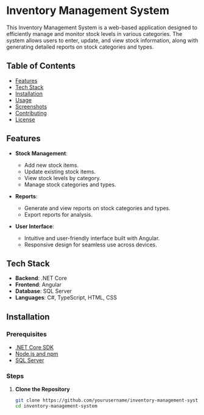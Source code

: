 # Inventory Management System

This Inventory Management System is a web-based application designed to efficiently manage and monitor stock levels in various categories. The system allows users to enter, update, and view stock information, along with generating detailed reports on stock categories and types.

## Table of Contents
- [Features](#features)
- [Tech Stack](#tech-stack)
- [Installation](#installation)
- [Usage](#usage)
- [Screenshots](#screenshots)
- [Contributing](#contributing)
- [License](#license)

## Features

- **Stock Management**: 
  - Add new stock items.
  - Update existing stock items.
  - View stock levels by category.
  - Manage stock categories and types.

- **Reports**:
  - Generate and view reports on stock categories and types.
  - Export reports for analysis.

- **User Interface**:
  - Intuitive and user-friendly interface built with Angular.
  - Responsive design for seamless use across devices.

## Tech Stack

- **Backend**: .NET Core
- **Frontend**: Angular
- **Database**: SQL Server
- **Languages**: C#, TypeScript, HTML, CSS

## Installation

### Prerequisites

- [.NET Core SDK](https://dotnet.microsoft.com/download)
- [Node.js and npm](https://nodejs.org/)
- [SQL Server](https://www.microsoft.com/en-us/sql-server/sql-server-downloads)

### Steps

1. **Clone the Repository**
   ```bash
   git clone https://github.com/yourusername/inventory-management-system.git
   cd inventory-management-system
